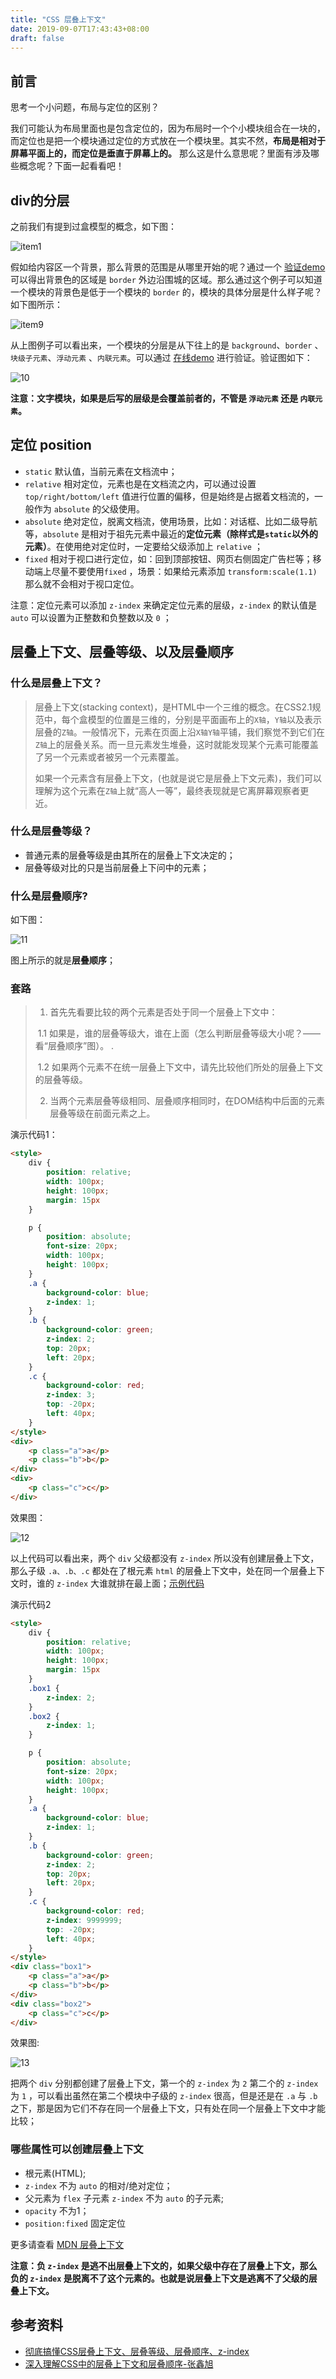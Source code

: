 ```yaml
---
title: "CSS 层叠上下文"
date: 2019-09-07T17:43:43+08:00
draft: false
---
```

## 前言

思考一个小问题，布局与定位的区别？

我们可能认为布局里面也是包含定位的，因为布局时一个个小模块组合在一块的，而定位也是把一个模块通过定位的方式放在一个模块里。其实不然，**布局是相对于屏幕平面上的，而定位是垂直于屏幕上的。** 那么这是什么意思呢？里面有涉及哪些概念呢？下面一起看看吧！

## div的分层

之前我们有提到过盒模型的概念，如下图：

![item1](/images/item1.png)

假如给内容区一个背景，那么背景的范围是从哪里开始的呢？通过一个 [验证demo](https://jsbin.com/givazajuye/2/edit?html,css,output) 可以得出背景色的区域是 `border` 外边沿围城的区域。那么通过这个例子可以知道一个模块的背景色是低于一个模块的 `border` 的，模块的具体分层是什么样子呢？如下图所示：

![item9](/images/item9.png)

从上图例子可以看出来，一个模块的分层是从下往上的是 `background`、`border` 、`块级子元素`、`浮动元素` 、`内联元素`。可以通过 [在线demo](https://jsbin.com/hinariqiha/2/edit?html,css,output) 进行验证。验证图如下：

![10](/images/10.png)

**注意：文字模块，如果是后写的层级是会覆盖前者的，不管是 `浮动元素` 还是 `内联元素`。**

## 定位 position

- `static` 默认值，当前元素在文档流中；
- `relative` 相对定位，元素也是在文档流之内，可以通过设置 `top/right/bottom/left` 值进行位置的偏移，但是始终是占据着文档流的，一般作为 `absolute` 的父级使用。
- `absolute` 绝对定位，脱离文档流，使用场景，比如：对话框、比如二级导航等，`absolute` 是相对于祖先元素中最近的**定位元素（除样式是`static`以外的元素）**。在使用绝对定位时，一定要给父级添加上 `relative` ；
- `fixed` 相对于视口进行定位，如：回到顶部按钮、网页右侧固定广告栏等；移动端上尽量不要使用`fixed` ，场景：如果给元素添加 `transform:scale(1.1)` 那么就不会相对于视口定位。

注意：定位元素可以添加 `z-index` 来确定定位元素的层级，`z-index` 的默认值是 `auto` 可以设置为正整数和负整数以及 `0` ；

## 层叠上下文、层叠等级、以及层叠顺序

### 什么是层叠上下文？

> 层叠上下文(stacking context)，是HTML中一个三维的概念。在CSS2.1规范中，每个盒模型的位置是三维的，分别是平面画布上的`X轴`，`Y轴`以及表示层叠的`Z轴`。一般情况下，元素在页面上沿`X轴Y轴`平铺，我们察觉不到它们在`Z轴`上的层叠关系。而一旦元素发生堆叠，这时就能发现某个元素可能覆盖了另一个元素或者被另一个元素覆盖。
>
> 如果一个元素含有层叠上下文，(也就是说它是层叠上下文元素)，我们可以理解为这个元素在`Z轴`上就“高人一等”，最终表现就是它离屏幕观察者更近。

### 什么是层叠等级？

- 普通元素的层叠等级是由其所在的层叠上下文决定的；
- 层叠等级对比的只是当前层叠上下问中的元素；

### 什么是层叠顺序?

如下图：

![11](/images/11.png) 

图上所示的就是**层叠顺序**；

### 套路

> 1. 首先先看要比较的两个元素是否处于同一个层叠上下文中：       
>
> ​      1.1 如果是，谁的层叠等级大，谁在上面（怎么判断层叠等级大小呢？——看“层叠顺序”图）。       .
>
> ​      1.2 如果两个元素不在统一层叠上下文中，请先比较他们所处的层叠上下文的层叠等级。 
>
> 2. 当两个元素层叠等级相同、层叠顺序相同时，在DOM结构中后面的元素层叠等级在前面元素之上。

演示代码1：

```html
<style>
    div {
        position: relative;
        width: 100px;
        height: 100px;
        margin: 15px
    }

    p {
        position: absolute;
        font-size: 20px;
        width: 100px;
        height: 100px;
    }
    .a {
        background-color: blue;
        z-index: 1;
    }
    .b {
        background-color: green;
        z-index: 2;
        top: 20px;
        left: 20px;
    }
    .c {
        background-color: red;
        z-index: 3;
        top: -20px;
        left: 40px;
    }
</style>
<div>
    <p class="a">a</p>
    <p class="b">b</p>
</div>
<div>
    <p class="c">c</p>
</div>
```

效果图：

![12](/images/12.png)

以上代码可以看出来，两个 `div` 父级都没有 `z-index` 所以没有创建层叠上下文，那么子级 `.a、.b、.c` 都处在了根元素 `html` 的层叠上下文中，处在同一个层叠上下文时，谁的 `z-index` 大谁就排在最上面；[示例代码](https://jsbin.com/gogodan/2/edit?html,css,output) 

演示代码2

```html
<style>
    div {
        position: relative;
        width: 100px;
        height: 100px;
        margin: 15px
    }
    .box1 {
        z-index: 2;
    }
    .box2 {
        z-index: 1;
    }

    p {
        position: absolute;
        font-size: 20px;
        width: 100px;
        height: 100px;
    }
    .a {
        background-color: blue;
        z-index: 1;
    }
    .b {
        background-color: green;
        z-index: 2;
        top: 20px;
        left: 20px;
    }
    .c {
        background-color: red;
        z-index: 9999999;
        top: -20px;
        left: 40px;
    }
</style>
<div class="box1">
    <p class="a">a</p>
    <p class="b">b</p>
</div>
<div class="box2">
    <p class="c">c</p>
</div>
```

效果图:

![13](/images/13.png)

把两个 `div` 分别都创建了层叠上下文，第一个的 `z-index` 为 `2` 第二个的 `z-index`为 `1` ，可以看出虽然在第二个模块中子级的 `z-index` 很高，但是还是在 `.a` 与 `.b` 之下，那是因为它们不存在同一个层叠上下文，只有处在同一个层叠上下文中才能比较；

### 哪些属性可以创建层叠上下文

- 根元素(HTML);
- `z-index` 不为 `auto` 的相对/绝对定位；
- 父元素为 `flex`  子元素 `z-index` 不为 `auto` 的子元素;
- `opacity` 不为1；
- `position:fixed` 固定定位

 更多请查看 [MDN 层叠上下文](https://developer.mozilla.org/zh-CN/docs/Web/Guide/CSS/Understanding_z_index/The_stacking_context)

 **注意：负 `z-index` 是逃不出层叠上下文的，如果父级中存在了层叠上下文，那么负的 `z-index` 是脱离不了这个元素的。也就是说层叠上下文是逃离不了父级的层叠上下文。**

## 参考资料

- [彻底搞懂CSS层叠上下文、层叠等级、层叠顺序、z-index](https://juejin.im/post/5b876f86518825431079ddd6)
- [深入理解CSS中的层叠上下文和层叠顺序-张鑫旭](https://www.zhangxinxu.com/wordpress/2016/01/understand-css-stacking-context-order-z-index/)

